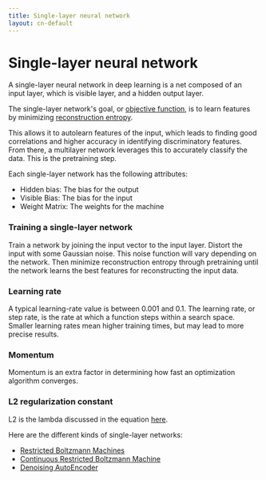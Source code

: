 ```yaml
---
title: Single-layer neural network
layout: cn-default
---
```


# Single-layer neural network

A single-layer neural network in deep learning is a net composed of an input layer, which is  visible layer, and a hidden output layer. 

The single-layer network's goal, or [objective function](./glossary.html#objectivefunction), is to learn features by minimizing [reconstruction entropy](./glossary.html#reconstructionentropy).

This allows it to autolearn features of the input, which leads to finding good correlations and higher accuracy in identifying discriminatory features. From there, a multilayer network leverages this to accurately classify the data. This is the pretraining step.

Each single-layer network has the following attributes:

* Hidden bias: The bias for the output
* Visible Bias: The bias for the input
* Weight Matrix: The weights for the machine 

### Training a single-layer network

Train a network by joining the input vector to the input layer. Distort the input with some Gaussian noise. This noise function will vary depending on the network. Then minimize reconstruction entropy through pretraining until the network learns the best features for reconstructing the input data.

### Learning rate

A typical learning-rate value is between 0.001 and 0.1. The learning rate, or step rate, is the rate at which a function steps within a search space. Smaller learning rates mean higher training times, but may lead to more precise results.

### Momentum

Momentum is an extra factor in determining how fast an optimization algorithm converges.

### L2 regularization constant

L2 is the lambda discussed in the equation [here](http://ufldl.stanford.edu/wiki/index.php/Backpropagation_Algorithm).

Here are the different kinds of single-layer networks:

* [Restricted Boltzmann Machines](./restrictedboltzmannmachine.html)
* [Continuous Restricted Boltzmann Machine](./continuousrestrictedboltzmannmachine.html)
* [Denoising AutoEncoder](./denoisingautoencoder.html)
